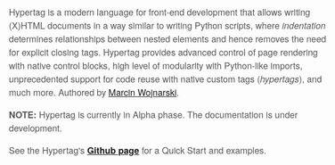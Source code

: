 <style type="text/css" rel="stylesheet">
    header h1 { text-transform: uppercase; }

    body {
     font:16px/24px 'Quattrocento Sans', "Helvetica Neue", Helvetica, Arial, sans-serif;
     color:#555;
    }
    
    section {
      /* width: 590px; */
      width: 990px;
    }

    .wrapper {
      /* width: 650px; */
      width: 1050px;
    }

    nav {
      /* margin-left: -580px; */
      margin-left: -780px;
    }

    #banner {
      /* margin-right: -382px; */
      margin-right: -582px;
    }

    #banner .fork {
      /* margin-left: -325px; */
      margin-left: -525px;
    }

    footer {
      /* margin-left: -530px; */
      margin-left: -730px;
    }

    #dummybodyid > header {
      padding-left: 0px;
      padding-right: 0px;
    }
</style>


Hypertag is a modern language for front-end development that allows
writing (X)HTML documents in a way similar to writing Python scripts,
where _indentation_ determines relationships between nested elements 
and hence removes the need for explicit closing tags.
Hypertag provides advanced control of page rendering with native control blocks, 
high level of modularity with Python-like imports,
unprecedented support for code reuse with native custom tags (_hypertags_),
and much more. Authored by [Marcin Wojnarski](http://www.linkedin.com/in/marcinwojnarski).

**NOTE:** Hypertag is currently in Alpha phase. The documentation is under development.

See the Hypertag's **[Github page](https://github.com/mwojnars/hypertag)** for a Quick Start and examples.
